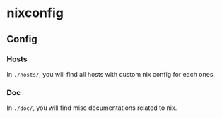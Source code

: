 # nixconfig

## Config

### Hosts

In `./hosts/`, you will find all hosts with custom nix config for each ones.

### Doc

In `./doc/`, you will find misc documentations related to nix.

